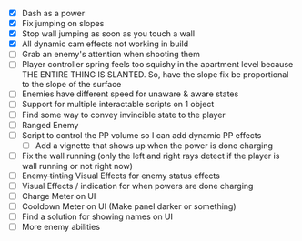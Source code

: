 
- [x] Dash as a power
- [x] Fix jumping on slopes
- [x] Stop wall jumping as soon as you touch a wall
- [x] All dynamic cam effects not working in build
- [ ] Grab an enemy's attention when shooting them
- [ ] Player controller spring feels too squishy in the apartment level because THE ENTIRE THING IS SLANTED. So, have the slope fix be proportional to the slope of the surface
- [ ] Enemies have different speed for unaware & aware states
- [ ] Support for multiple interactable scripts on 1 object
- [ ] Find some way to convey invincible state to the player
- [ ] Ranged Enemy
- [ ] Script to control the PP volume so I can add dynamic PP effects
	- [ ] Add a vignette that shows up when the power is done charging
- [ ] Fix the wall running (only the left and right rays detect if the player is wall running or not right now)
- [ ] ~~Enemy tinting~~ Visual Effects for enemy status effects
- [ ] Visual Effects / indication for when powers are done charging
- [ ] Charge Meter on UI
- [ ] Cooldown Meter on UI (Make panel darker or something)
- [ ] Find a solution for showing names on UI
- [ ] More enemy abilities
